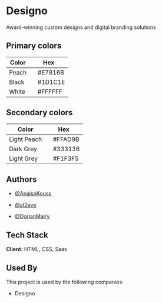 
# Designo

Award-winning custom designs and digital branding solutions

## Primary colors

| Color             | Hex                                                                |
| ----------------- | ------------------------------------------------------------------ |
| Peach | <img src="https://via.placeholder.com/10/E7816B?text=+" style="height: 10px; width:10px;"/> #E7816B|
| Black | <img src="https://via.placeholder.com/10/1D1C1E?text=+" style="height: 10px; width:10px;"/> #1D1C1E|
| White | <img src="https://via.placeholder.com/10/ffffff?text=+" style="height: 10px; width:10px;"/> #FFFFFF |
## Secondary colors

| Color             | Hex                                                                |
| ----------------- | ------------------------------------------------------------------ |
| Light Peach | <img src="https://via.placeholder.com/10/FFAD9B?text=test" style="height: 10px; width:10px;"/> #FFAD9B |
| Dark Grey | <img src="https://via.placeholder.com/10/333136?text=+" style="height: 10px; width:10px;"/> #333136 |
| Light Grey | <img src="https://via.placeholder.com/10/f1f3f5?text=+" style="height: 10px; width:10px;"/> #F1F3F5 |

## Authors

- [@AnaisnKouss](https://github.com/AnaisnKoussa)

- [@st2eve](https://github.com/st2eve)

- [@DorianMairy](https://github.com/DorianMairy)

## Tech Stack

**Client:** HTML, CSS, Saas


## Used By

This project is used by the following companies:

- Designo
